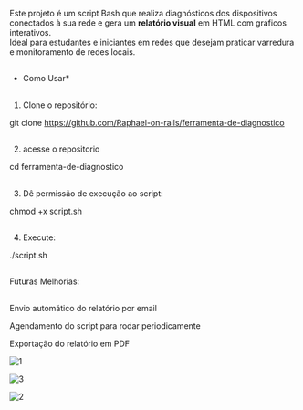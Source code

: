 Este projeto é um script Bash que realiza diagnósticos dos dispositivos conectados à sua rede e gera um **relatório visual** em HTML com gráficos interativos.  
Ideal para estudantes e iniciantes em redes que desejam praticar varredura e monitoramento de redes locais.
##

##
* Como Usar*
##
1. Clone o repositório:


  git clone https://github.com/Raphael-on-rails/ferramenta-de-diagnostico
##

2. acesse o repositorio
   
  cd ferramenta-de-diagnostico
##
3. Dê permissão de execução ao script:

  chmod +x script.sh
  ##

4. Execute:

  ./script.sh


##


##
Futuras Melhorias:

##
Envio automático do relatório por email


Agendamento do script para rodar periodicamente


Exportação do relatório em PDF




![1](https://github.com/user-attachments/assets/9f8b0755-d7b0-4f26-a494-a5519dcf5b6a)


![3](https://github.com/user-attachments/assets/2f834600-78ed-4f57-9a43-bb2baa3d9c8e)


![2](https://github.com/user-attachments/assets/fbaab483-7521-4581-8260-5a3bfd10d365)


